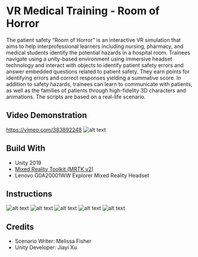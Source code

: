 # VR Medical Training - Room of Horror
The patient safety “Room of Horror” is an interactive VR simulation that aims to help interprofessional learners including nursing, pharmacy, and medical students identify the potential hazards in a hospital room. Trainees navigate using a unity-based environment using immersive headset technology and interact with objects to identify patient safety errors and answer embedded questions related to patient safety.  They earn points for identifying errors and correct responses yielding a summative score. In addition to safety hazards, trainees can learn to communicate with patients, as well as the families of patients through high-fidelity 3D characters and animations. The scripts are based on a real-life scenario.
## Video Demonstration
https://vimeo.com/383892248
![alt text](https://github.com/karima931212/VR-Medical-Training-room-of-horror/blob/master/Screenshot/Screen%20Shot%202020-07-21%20at%2011.02.56%20AM.png?raw=true)
## Build With
* Unity 2019
* [Mixed Reality Toolkit (MRTK v2)](https://github.com/microsoft/MixedRealityToolkit-Unity)
* Lenovo G0A20001WW Explorer Mixed Reality Headset
## Instructions
![alt text](https://github.com/karima931212/VR-Medical-Training-room-of-horror/blob/master/Screenshot/AAMC-CONTENT.001.jpeg?raw=true)
![alt text](https://github.com/karima931212/VR-Medical-Training-room-of-horror/blob/master/Screenshot/AAMC-CONTENT.003.jpeg?raw=true)
![alt text](https://github.com/karima931212/VR-Medical-Training-room-of-horror/blob/master/Screenshot/AAMC-CONTENT.004.jpeg?raw=true)
![alt text](https://github.com/karima931212/VR-Medical-Training-room-of-horror/blob/master/Screenshot/AAMC-CONTENT.008.jpeg?raw=true)
![alt text](https://github.com/karima931212/VR-Medical-Training-room-of-horror/blob/master/Screenshot/AAMC-CONTENT.010.jpeg?raw=true)
## Credits
* Scenario Writer: Melissa Fisher
* Unity Developer: Jiayi Xu
